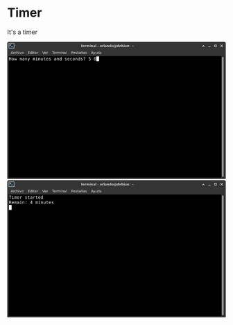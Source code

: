 # Timer
It's a timer

![1](https://github.com/Orlando17544/Timer/blob/main/1.png)
![2](https://github.com/Orlando17544/Timer/blob/main/2.png)
